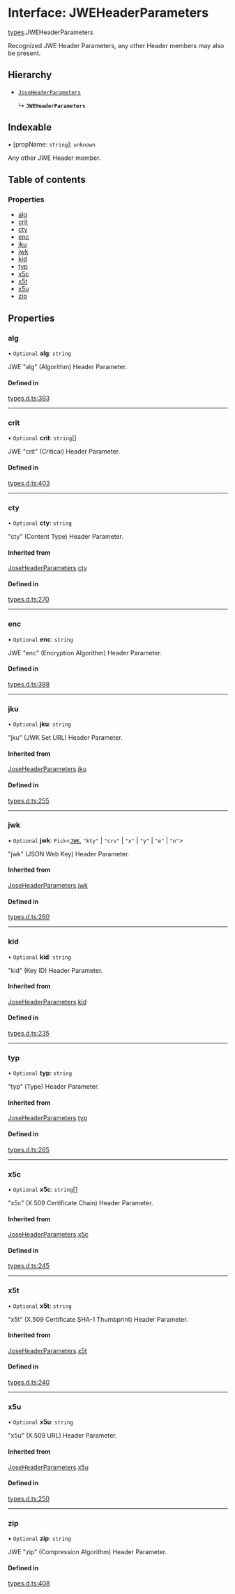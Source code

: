 # Interface: JWEHeaderParameters

[types](../modules/types.md).JWEHeaderParameters

Recognized JWE Header Parameters, any other Header members
may also be present.

## Hierarchy

- [`JoseHeaderParameters`](types.JoseHeaderParameters.md)

  ↳ **`JWEHeaderParameters`**

## Indexable

▪ [propName: `string`]: `unknown`

Any other JWE Header member.

## Table of contents

### Properties

- [alg](types.JWEHeaderParameters.md#alg)
- [crit](types.JWEHeaderParameters.md#crit)
- [cty](types.JWEHeaderParameters.md#cty)
- [enc](types.JWEHeaderParameters.md#enc)
- [jku](types.JWEHeaderParameters.md#jku)
- [jwk](types.JWEHeaderParameters.md#jwk)
- [kid](types.JWEHeaderParameters.md#kid)
- [typ](types.JWEHeaderParameters.md#typ)
- [x5c](types.JWEHeaderParameters.md#x5c)
- [x5t](types.JWEHeaderParameters.md#x5t)
- [x5u](types.JWEHeaderParameters.md#x5u)
- [zip](types.JWEHeaderParameters.md#zip)

## Properties

### alg

• `Optional` **alg**: `string`

JWE "alg" (Algorithm) Header Parameter.

#### Defined in

[types.d.ts:393](https://github.com/panva/jose/blob/v3.15.2/src/types.d.ts#L393)

___

### crit

• `Optional` **crit**: `string`[]

JWE "crit" (Critical) Header Parameter.

#### Defined in

[types.d.ts:403](https://github.com/panva/jose/blob/v3.15.2/src/types.d.ts#L403)

___

### cty

• `Optional` **cty**: `string`

"cty" (Content Type) Header Parameter.

#### Inherited from

[JoseHeaderParameters](types.JoseHeaderParameters.md).[cty](types.JoseHeaderParameters.md#cty)

#### Defined in

[types.d.ts:270](https://github.com/panva/jose/blob/v3.15.2/src/types.d.ts#L270)

___

### enc

• `Optional` **enc**: `string`

JWE "enc" (Encryption Algorithm) Header Parameter.

#### Defined in

[types.d.ts:398](https://github.com/panva/jose/blob/v3.15.2/src/types.d.ts#L398)

___

### jku

• `Optional` **jku**: `string`

"jku" (JWK Set URL) Header Parameter.

#### Inherited from

[JoseHeaderParameters](types.JoseHeaderParameters.md).[jku](types.JoseHeaderParameters.md#jku)

#### Defined in

[types.d.ts:255](https://github.com/panva/jose/blob/v3.15.2/src/types.d.ts#L255)

___

### jwk

• `Optional` **jwk**: `Pick`<[`JWK`](types.JWK.md), ``"kty"`` \| ``"crv"`` \| ``"x"`` \| ``"y"`` \| ``"e"`` \| ``"n"``\>

"jwk" (JSON Web Key) Header Parameter.

#### Inherited from

[JoseHeaderParameters](types.JoseHeaderParameters.md).[jwk](types.JoseHeaderParameters.md#jwk)

#### Defined in

[types.d.ts:260](https://github.com/panva/jose/blob/v3.15.2/src/types.d.ts#L260)

___

### kid

• `Optional` **kid**: `string`

"kid" (Key ID) Header Parameter.

#### Inherited from

[JoseHeaderParameters](types.JoseHeaderParameters.md).[kid](types.JoseHeaderParameters.md#kid)

#### Defined in

[types.d.ts:235](https://github.com/panva/jose/blob/v3.15.2/src/types.d.ts#L235)

___

### typ

• `Optional` **typ**: `string`

"typ" (Type) Header Parameter.

#### Inherited from

[JoseHeaderParameters](types.JoseHeaderParameters.md).[typ](types.JoseHeaderParameters.md#typ)

#### Defined in

[types.d.ts:265](https://github.com/panva/jose/blob/v3.15.2/src/types.d.ts#L265)

___

### x5c

• `Optional` **x5c**: `string`[]

"x5c" (X.509 Certificate Chain) Header Parameter.

#### Inherited from

[JoseHeaderParameters](types.JoseHeaderParameters.md).[x5c](types.JoseHeaderParameters.md#x5c)

#### Defined in

[types.d.ts:245](https://github.com/panva/jose/blob/v3.15.2/src/types.d.ts#L245)

___

### x5t

• `Optional` **x5t**: `string`

"x5t" (X.509 Certificate SHA-1 Thumbprint) Header Parameter.

#### Inherited from

[JoseHeaderParameters](types.JoseHeaderParameters.md).[x5t](types.JoseHeaderParameters.md#x5t)

#### Defined in

[types.d.ts:240](https://github.com/panva/jose/blob/v3.15.2/src/types.d.ts#L240)

___

### x5u

• `Optional` **x5u**: `string`

"x5u" (X.509 URL) Header Parameter.

#### Inherited from

[JoseHeaderParameters](types.JoseHeaderParameters.md).[x5u](types.JoseHeaderParameters.md#x5u)

#### Defined in

[types.d.ts:250](https://github.com/panva/jose/blob/v3.15.2/src/types.d.ts#L250)

___

### zip

• `Optional` **zip**: `string`

JWE "zip" (Compression Algorithm) Header Parameter.

#### Defined in

[types.d.ts:408](https://github.com/panva/jose/blob/v3.15.2/src/types.d.ts#L408)
